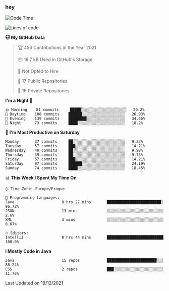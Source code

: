 ### hey

<!--START_SECTION:waka-->
![Code Time](http://img.shields.io/badge/Code%20Time-456%20hrs%204%20mins-blue)

![Lines of code](https://img.shields.io/badge/From%20Hello%20World%20I%27ve%20Written-100%20Thousand%20lines%20of%20code-blue)

**🐱 My GitHub Data** 

> 🏆 456 Contributions in the Year 2021
 > 
> 📦 16.7 kB Used in GitHub's Storage 
 > 
> 🚫 Not Opted to Hire
 > 
> 📜 17 Public Repositories 
 > 
> 🔑 16 Private Repositories  
 > 
**I'm a Night 🦉** 

```text
🌞 Morning    81 commits     █████░░░░░░░░░░░░░░░░░░░░   20.2% 
🌆 Daytime    108 commits    ██████░░░░░░░░░░░░░░░░░░░   26.93% 
🌃 Evening    139 commits    ████████░░░░░░░░░░░░░░░░░   34.66% 
🌙 Night      73 commits     ████░░░░░░░░░░░░░░░░░░░░░   18.2%

```
📅 **I'm Most Productive on Saturday** 

```text
Monday       37 commits     ██░░░░░░░░░░░░░░░░░░░░░░░   9.23% 
Tuesday      57 commits     ███░░░░░░░░░░░░░░░░░░░░░░   14.21% 
Wednesday    40 commits     ██░░░░░░░░░░░░░░░░░░░░░░░   9.98% 
Thursday     39 commits     ██░░░░░░░░░░░░░░░░░░░░░░░   9.73% 
Friday       57 commits     ███░░░░░░░░░░░░░░░░░░░░░░   14.21% 
Saturday     97 commits     ██████░░░░░░░░░░░░░░░░░░░   24.19% 
Sunday       74 commits     ████░░░░░░░░░░░░░░░░░░░░░   18.45%

```


📊 **This Week I Spent My Time On** 

```text
⌚︎ Time Zone: Europe/Prague

💬 Programming Languages: 
Java                     8 hrs 27 mins       ████████████████████████░   96.72% 
JSON                     13 mins             ░░░░░░░░░░░░░░░░░░░░░░░░░   2.6% 
XML                      3 mins              ░░░░░░░░░░░░░░░░░░░░░░░░░   0.67%

🔥 Editors: 
IntelliJ                 8 hrs 44 mins       █████████████████████████   100.0%

```

**I Mostly Code in Java** 

```text
Java                     15 repos            ██████████████████████░░░   88.24% 
CSS                      2 repos             ███░░░░░░░░░░░░░░░░░░░░░░   11.76%

```



 Last Updated on 19/12/2021
<!--END_SECTION:waka-->
